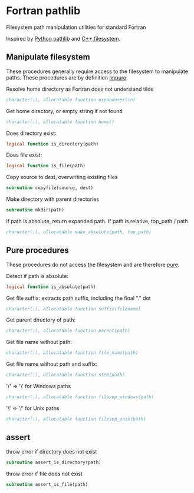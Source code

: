 # Fortran pathlib

Filesystem path manipulation utilities for standard Fortran

Inspired by
[Python pathlib](https://docs.python.org/3/library/pathlib.html)
and
[C++ filesystem](https://en.cppreference.com/w/cpp/filesystem).

## Manipulate filesystem

These procedures generally require access to the filesystem to manipulate paths.
These procedures are by definition
[impure](https://www.intel.com/content/www/us/en/develop/documentation/fortran-compiler-oneapi-dev-guide-and-reference/top/language-reference/a-to-z-reference/h-to-i/impure.html).

Resolve home directory as Fortran does not understand tilde

```fortran
character(:), allocatable function expanduser(in)
```

Get home directory, or empty string if not found

```fortran
character(:), allocatable function home()
```

Does directory exist:

```fortran
logical function is_directory(path)
```

Does file exist:

```fortran
logical function is_file(path)
```

Copy source to dest, overwriting existing files

```fortran
subroutine copyfile(source, dest)
```

Make directory with parent directories

```fortran
subroutine mkdir(path)
```

if path is absolute, return expanded path. If path is relative, top_path / path

```fortran
character(:), allocatable make_absolute(path, top_path)
```

## Pure procedures

These procedures do not access the filesystem and are therefore
[pure](https://www.intel.com/content/www/us/en/develop/documentation/fortran-compiler-oneapi-dev-guide-and-reference/top/language-reference/a-to-z-reference/o-to-p/pure.html).

Detect if path is absolute:

```fortran
logical function is_absolute(path)
```

Get file suffix: extracts path suffix, including the final "." dot

```fortran
character(:), allocatable function suffix(filename)
```

Get parent directory of path:

```fortran
character(:), allocatable function parent(path)
```

Get file name without path:

```fortran
character(:), allocatable function file_name(path)
```

Get file name without path and suffix:

```fortran
character(:), allocatable function stem(path)
```

'/' => '\\' for Windows paths

```fortran
character(:), allocatable function filesep_windows(path)
```

 '\\' => '/' for Unix paths

```fortran
character(:), allocatable function filesep_unix(path)
```

## assert

throw error if directory does not exist

```fortran
subroutine assert_is_directory(path)
```

throw error if file does not exist

```fortran
subroutine assert_is_file(path)
```
